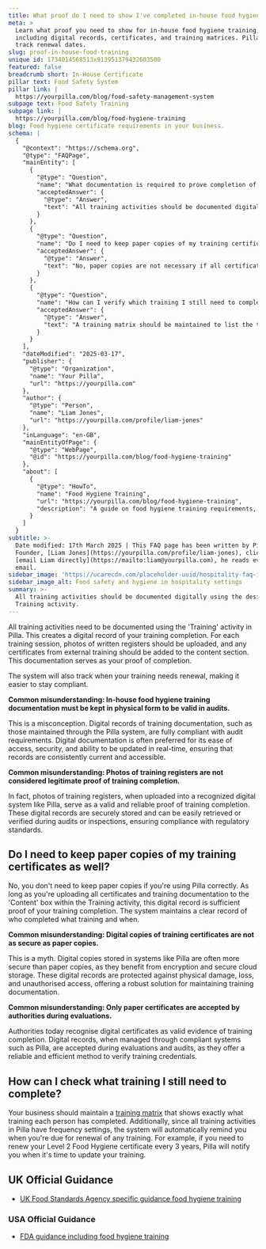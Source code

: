 ```yaml
---
title: What proof do I need to show I've completed in-house food hygiene training?
meta: >
  Learn what proof you need to show for in-house food hygiene training,
  including digital records, certificates, and training matrices. Pilla helps
  track renewal dates.
slug: proof-in-house-food-training
unique id: 1734014568513x913951379432603500
featured: false
breadcrumb short: In-House Certificate
pillar text: Food Safety System
pillar link: |
  https://yourpilla.com/blog/food-safety-management-system
subpage text: Food Safety Training
subpage link: |
  https://yourpilla.com/blog/food-hygiene-training
blog: Food hygiene certificate requirements in your business.
schema: |
  {
    "@context": "https://schema.org",
    "@type": "FAQPage",
    "mainEntity": [
      {
        "@type": "Question",
        "name": "What documentation is required to prove completion of in-house food hygiene training?",
        "acceptedAnswer": {
          "@type": "Answer",
          "text": "All training activities should be documented digitally using the designated Training activity. This process creates a record of your training completion by capturing photos of written registers and including certificates from external training. The digital record serves as proof of completion and tracks when training renewals are due."
        }
      },
      {
        "@type": "Question",
        "name": "Do I need to keep paper copies of my training certificates?",
        "acceptedAnswer": {
          "@type": "Answer",
          "text": "No, paper copies are not necessary if all certificates and training documentation are uploaded digitally. Digital records, when maintained correctly, provide sufficient proof of training completion and are secured through encryption and cloud storage."
        }
      },
      {
        "@type": "Question",
        "name": "How can I verify which training I still need to complete?",
        "acceptedAnswer": {
          "@type": "Answer",
          "text": "A training matrix should be maintained to list the training completed by each individual. Additionally, systems with frequency settings will automatically notify you when training renewals are due, ensuring that all required certifications remain current."
        }
      }
    ],
    "dateModified": "2025-03-17",
    "publisher": {
      "@type": "Organization",
      "name": "Your Pilla",
      "url": "https://yourpilla.com"
    },
    "author": {
      "@type": "Person",
      "name": "Liam Jones",
      "url": "https://yourpilla.com/profile/liam-jones"
    },
    "inLanguage": "en-GB",
    "mainEntityOfPage": {
      "@type": "WebPage",
      "@id": "https://yourpilla.com/blog/food-hygiene-training"
    },
    "about": [
      {
        "@type": "HowTo",
        "name": "Food Hygiene Training",
        "url": "https://yourpilla.com/blog/food-hygiene-training",
        "description": "A guide on food hygiene training requirements, including what certification levels are needed for different roles in a food business."
      }
    ]
  }
subtitle: >-
  Date modified: 17th March 2025 | This FAQ page has been written by Pilla
  Founder, [Liam Jones](https://yourpilla.com/profile/liam-jones), click to
  [email Liam directly](https://mailto:liam@yourpilla.com), he reads every
  email.
sidebar_image: 'https://ucarecdn.com/placeholder-uuid/hospitality-faq-image.jpg'
sidebar_image_alt: Food safety and hygiene in hospitality settings
summary: >-
  All training activities should be documented digitally using the designated
  Training activity.
---
```

All training activities need to be documented using the 'Training' activity in Pilla. This creates a digital record of your training completion. For each training session, photos of written registers should be uploaded, and any certificates from external training should be added to the content section. This documentation serves as your proof of completion.

The system will also track when your training needs renewal, making it easier to stay compliant.

**Common misunderstanding: In-house food hygiene training documentation must be kept in physical form to be valid in audits.**

This is a misconception. Digital records of training documentation, such as those maintained through the Pilla system, are fully compliant with audit requirements. Digital documentation is often preferred for its ease of access, security, and ability to be updated in real-time, ensuring that records are consistently current and accessible.

**Common misunderstanding: Photos of training registers are not considered legitimate proof of training completion.**

In fact, photos of training registers, when uploaded into a recognized digital system like Pilla, serve as a valid and reliable proof of training completion. These digital records are securely stored and can be easily retrieved or verified during audits or inspections, ensuring compliance with regulatory standards.

## Do I need to keep paper copies of my training certificates as well?

No, you don't need to keep paper copies if you're using Pilla correctly. As long as you're uploading all certificates and training documentation to the 'Content' box within the Training activity, this digital record is sufficient proof of your training completion. The system maintains a clear record of who completed what training and when.

**Common misunderstanding: Digital copies of training certificates are not as secure as paper copies.**

This is a myth. Digital copies stored in systems like Pilla are often more secure than paper copies, as they benefit from encryption and secure cloud storage. These digital records are protected against physical damage, loss, and unauthorised access, offering a robust solution for maintaining training documentation.

**Common misunderstanding: Only paper certificates are accepted by authorities during evaluations.**

Authorities today recognise digital certificates as valid evidence of training completion. Digital records, when managed through compliant systems such as Pilla, are accepted during evaluations and audits, as they offer a reliable and efficient method to verify training credentials.

## How can I check what training I still need to complete?

Your business should maintain a [training matrix](https://yourpilla.com/blog/food-hygiene-training) that shows exactly what training each person has completed. Additionally, since all training activities in Pilla have frequency settings, the system will automatically remind you when you're due for renewal of any training. For example, if you need to renew your Level 2 Food Hygiene certificate every 3 years, Pilla will notify you when it's time to update your training.

## UK Official Guidance

-   [UK Food Standards Agency specific guidance food hygiene training](https://www.food.gov.uk/business-guidance/food-hygiene-for-your-business?utm_source=chatgpt.com)
    

### USA Official Guidance

-   [FDA guidance including food hygiene training](https://www.fda.gov/food/retail-food-protection/retail-food-industryregulatory-assistance-training)
